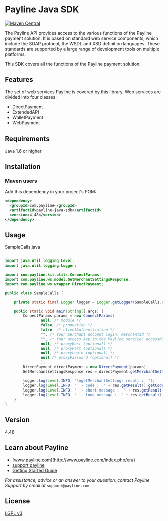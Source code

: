 # Payline Java SDK
[![Maven Central](https://maven-badges.herokuapp.com/maven-central/com.payline/payline-java-sdk/badge.svg)](https://maven-badges.herokuapp.com/maven-central/com.payline/payline-java-sdk)

The Payline API provides access to the various functions of the Payline payment solution. It is
based on standard web service components, which include the SOAP protocol, the WSDL and
XSD definition languages. These standards are supported by a large range of development tools
on multiple platforms.

This SDK covers all the functions of the Payline payment solution.
## Features
The set of web services Payline is covered by this library. Web services are divided into four classes: 
* DirectPayment
* ExtendedAPI
* WalletPayment
* WebPayment

## Requirements
Java 1.6 or higher

## Installation
### Maven users
Add this dependency in your project's POM:

```xml
<dependency>
  <groupId>com.payline</groupId>
  <artifactId>payline-java-sdk</artifactId>
  <version>4.48</version>
</dependency>
```

## Usage
SampleCalls.java

```java

import java.util.logging.Level;
import java.util.logging.Logger;

import com.payline.kit.utils.ConnectParams;
import com.payline.ws.model.GetMerchantSettingsResponse;
import com.payline.ws.wrapper.DirectPayment;

public class SampleCalls {

    private static final Logger logger = Logger.getLogger(SampleCalls.class.getName());

    public static void main(String[] args) {
        ConnectParams params = new ConnectParams(
                null, /* module */
                false, /* production */
                false, /* clientAuthentication */
                "", /* Your merchant account login: merchantId */
                "", /* Your access key to the Payline service: accessKey */
                null, /* proxyHost (optional) */
                null, /* proxyPort (optional) */
                null, /* proxyLogin (optional) */
                null /* proxyPassword (optional) */
                );
        DirectPayment directPayment = new DirectPayment(params);
        GetMerchantSettingsResponse res = directPayment.getMerchantSettings(null);

        logger.log(Level.INFO, "\ngetMerchantSettings result :  ");
        logger.log(Level.INFO, "  - code :  " + res.getResult().getCode());
        logger.log(Level.INFO, "  - short message :  " + res.getResult().getShortMessage());
        logger.log(Level.INFO, "  - long message :  " + res.getResult().getLongMessage());
    }
}
```

## Version
4.48

## Learn about Payline
* [www.payline.com](http://www.payline.com/index.php/en/)
* [support payline](https://support.payline.com/hc/en-us)
* [Getting Started Guide](https://support.payline.com/hc/en-us/articles/201221883-Users-guide-to-installing-the-Payline-payment-solution)

*For assistance, advice or an answer to your question, contact Payline Support by email at*
`support@payline.com`

## License

[LGPL v3](./LICENSE)


